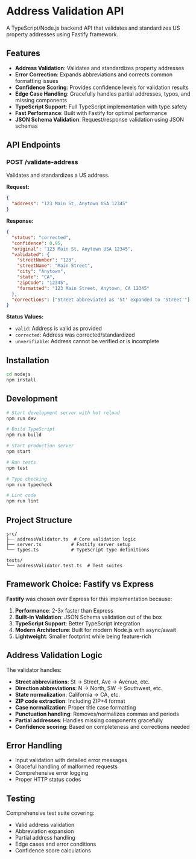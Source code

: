# Address Validation API

A TypeScript/Node.js backend API that validates and standardizes US property addresses using Fastify framework.

## Features

- **Address Validation**: Validates and standardizes property addresses
- **Error Correction**: Expands abbreviations and corrects common formatting issues
- **Confidence Scoring**: Provides confidence levels for validation results
- **Edge Case Handling**: Gracefully handles partial addresses, typos, and missing components
- **TypeScript Support**: Full TypeScript implementation with type safety
- **Fast Performance**: Built with Fastify for optimal performance
- **JSON Schema Validation**: Request/response validation using JSON schemas

## API Endpoints

### POST /validate-address

Validates and standardizes a US address.

**Request:**
```json
{
  "address": "123 Main St, Anytown USA 12345"
}
```

**Response:**
```json
{
  "status": "corrected",
  "confidence": 0.95,
  "original": "123 Main St, Anytown USA 12345",
  "validated": {
    "streetNumber": "123",
    "streetName": "Main Street",
    "city": "Anytown",
    "state": "CA",
    "zipCode": "12345",
    "formatted": "123 Main Street, Anytown, CA 12345"
  },
  "corrections": ["Street abbreviated as 'St' expanded to 'Street'"]
}
```

**Status Values:**
- `valid`: Address is valid as provided
- `corrected`: Address was corrected/standardized
- `unverifiable`: Address cannot be verified or is incomplete

## Installation

```bash
cd nodejs
npm install
```

## Development

```bash
# Start development server with hot reload
npm run dev

# Build TypeScript
npm run build

# Start production server
npm start

# Run tests
npm test

# Type checking
npm run typecheck

# Lint code
npm run lint
```

## Project Structure

```
src/
├── addressValidator.ts  # Core validation logic
├── server.ts           # Fastify server setup
└── types.ts            # TypeScript type definitions

tests/
└── addressValidator.test.ts  # Test suites
```

## Framework Choice: Fastify vs Express

**Fastify** was chosen over Express for this implementation because:

1. **Performance**: 2-3x faster than Express
2. **Built-in Validation**: JSON Schema validation out of the box
3. **TypeScript Support**: Better TypeScript integration
4. **Modern Architecture**: Built for modern Node.js with async/await
5. **Lightweight**: Smaller footprint while being feature-rich

## Address Validation Logic

The validator handles:

- **Street abbreviations**: St → Street, Ave → Avenue, etc.
- **Direction abbreviations**: N → North, SW → Southwest, etc.
- **State normalization**: California → CA, etc.
- **ZIP code extraction**: Including ZIP+4 format
- **Case normalization**: Proper title case formatting
- **Punctuation handling**: Removes/normalizes commas and periods
- **Partial addresses**: Handles missing components gracefully
- **Confidence scoring**: Based on completeness and corrections needed

## Error Handling

- Input validation with detailed error messages
- Graceful handling of malformed requests
- Comprehensive error logging
- Proper HTTP status codes

## Testing

Comprehensive test suite covering:
- Valid address validation
- Abbreviation expansion
- Partial address handling
- Edge cases and error conditions
- Confidence score calculations
